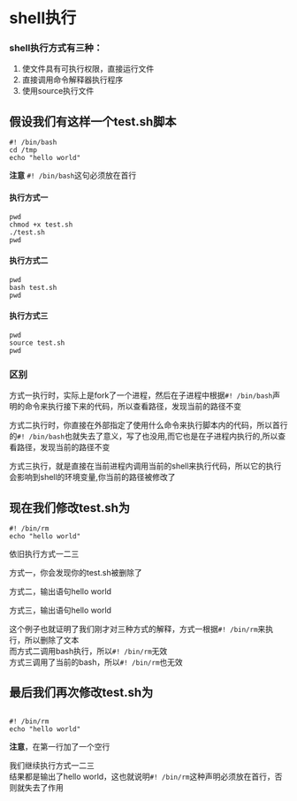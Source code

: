 # shell执行

### shell执行方式有三种：

1. 使文件具有可执行权限，直接运行文件
2. 直接调用命令解释器执行程序
3. 使用source执行文件

## 假设我们有这样一个test.sh脚本

```
#! /bin/bash
cd /tmp
echo "hello world"
```
**注意** `#! /bin/bash`这句必须放在首行


#### 执行方式一

```
pwd
chmod +x test.sh
./test.sh
pwd
```

#### 执行方式二

```
pwd
bash test.sh
pwd
```

#### 执行方式三

```
pwd
source test.sh
pwd
```


### 区别

方式一执行时，实际上是fork了一个进程，然后在子进程中根据`#! /bin/bash`声明的命令来执行接下来的代码，所以查看路径，发现当前的路径不变  

方式二执行时，你直接在外部指定了使用什么命令来执行脚本内的代码，所以首行的`#! /bin/bash`也就失去了意义，写了也没用,而它也是在子进程内执行的,所以查看路径，发现当前的路径不变

方式三执行，就是直接在当前进程内调用当前的shell来执行代码，所以它的执行会影响到shell的环境变量,你当前的路径被修改了



## 现在我们修改test.sh为

```
#! /bin/rm
echo "hello world"
```

依旧执行方式一二三  

方式一，你会发现你的test.sh被删除了

方式二，输出语句hello world

方式三，输出语句hello world

这个例子也就证明了我们刚才对三种方式的解释，方式一根据`#! /bin/rm`来执行，所以删除了文本  
而方式二调用bash执行，所以`#! /bin/rm`无效  
方式三调用了当前的bash，所以`#! /bin/rm`也无效

## 最后我们再次修改test.sh为


```

#! /bin/rm
echo "hello world"
```
**注意**，在第一行加了一个空行

我们继续执行方式一二三  
结果都是输出了hello world，这也就说明`#! /bin/rm`这种声明必须放在首行，否则就失去了作用